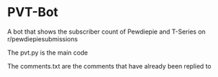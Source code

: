 # PVT-Bot
A bot that shows the subscriber count of Pewdiepie and T-Series on r/pewdiepiesubmissions

The pvt.py is the main code

The comments.txt are the comments that have already been replied to
